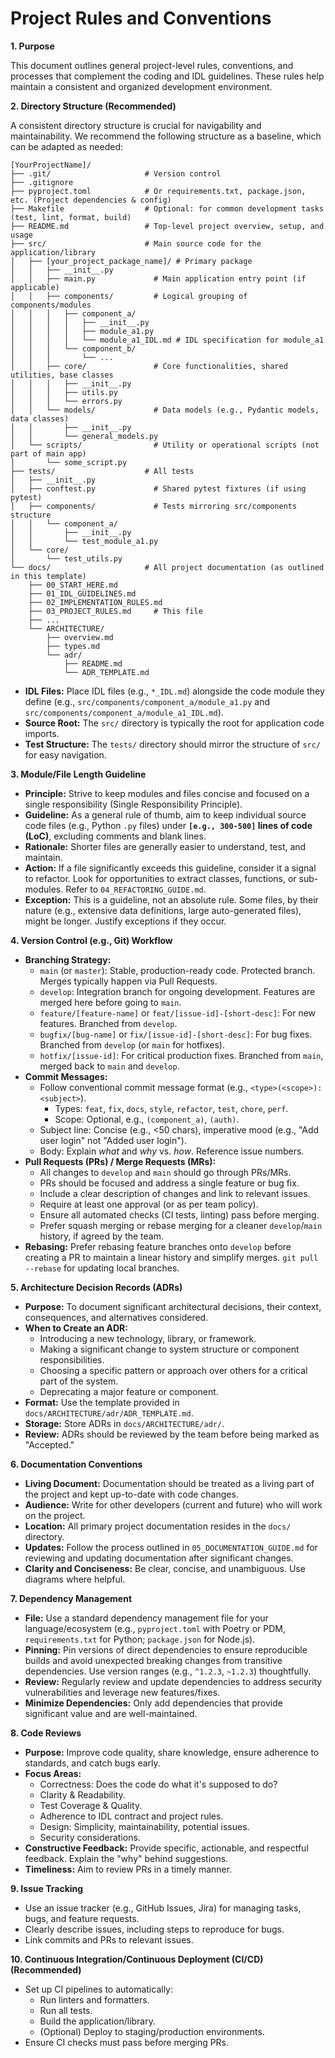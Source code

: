 # Project Rules and Conventions

**1. Purpose**

This document outlines general project-level rules, conventions, and processes that complement the coding and IDL guidelines. These rules help maintain a consistent and organized development environment.

**2. Directory Structure (Recommended)**

A consistent directory structure is crucial for navigability and maintainability. We recommend the following structure as a baseline, which can be adapted as needed:

```
[YourProjectName]/
├── .git/                     # Version control
├── .gitignore
├── pyproject.toml            # Or requirements.txt, package.json, etc. (Project dependencies & config)
├── Makefile                  # Optional: for common development tasks (test, lint, format, build)
├── README.md                 # Top-level project overview, setup, and usage
├── src/                      # Main source code for the application/library
│   ├── [your_project_package_name]/ # Primary package
│   │   ├── __init__.py
│   │   ├── main.py             # Main application entry point (if applicable)
│   │   ├── components/         # Logical grouping of components/modules
│   │   │   ├── component_a/
│   │   │   │   ├── __init__.py
│   │   │   │   ├── module_a1.py
│   │   │   │   └── module_a1_IDL.md # IDL specification for module_a1
│   │   │   └── component_b/
│   │   │       └── ...
│   │   ├── core/               # Core functionalities, shared utilities, base classes
│   │   │   ├── __init__.py
│   │   │   ├── utils.py
│   │   │   └── errors.py
│   │   └── models/             # Data models (e.g., Pydantic models, data classes)
│   │       ├── __init__.py
│   │       └── general_models.py
│   └── scripts/                # Utility or operational scripts (not part of main app)
│       └── some_script.py
├── tests/                    # All tests
│   ├── __init__.py
│   ├── conftest.py             # Shared pytest fixtures (if using pytest)
│   ├── components/             # Tests mirroring src/components structure
│   │   └── component_a/
│   │       ├── __init__.py
│   │       └── test_module_a1.py
│   └── core/
│       └── test_utils.py
└── docs/                     # All project documentation (as outlined in this template)
    ├── 00_START_HERE.md
    ├── 01_IDL_GUIDELINES.md
    ├── 02_IMPLEMENTATION_RULES.md
    ├── 03_PROJECT_RULES.md     # This file
    ├── ...
    └── ARCHITECTURE/
        ├── overview.md
        ├── types.md
        └── adr/
            ├── README.md
            └── ADR_TEMPLATE.md
```

*   **IDL Files:** Place IDL files (e.g., `*_IDL.md`) alongside the code module they define (e.g., `src/components/component_a/module_a1.py` and `src/components/component_a/module_a1_IDL.md`).
*   **Source Root:** The `src/` directory is typically the root for application code imports.
*   **Test Structure:** The `tests/` directory should mirror the structure of `src/` for easy navigation.

**3. Module/File Length Guideline**

*   **Principle:** Strive to keep modules and files concise and focused on a single responsibility (Single Responsibility Principle).
*   **Guideline:** As a general rule of thumb, aim to keep individual source code files (e.g., Python `.py` files) under **`[e.g., 300-500]` lines of code (LoC)**, excluding comments and blank lines.
*   **Rationale:** Shorter files are generally easier to understand, test, and maintain.
*   **Action:** If a file significantly exceeds this guideline, consider it a signal to refactor. Look for opportunities to extract classes, functions, or sub-modules. Refer to `04_REFACTORING_GUIDE.md`.
*   **Exception:** This is a guideline, not an absolute rule. Some files, by their nature (e.g., extensive data definitions, large auto-generated files), might be longer. Justify exceptions if they occur.

**4. Version Control (e.g., Git) Workflow**

*   **Branching Strategy:**
    *   `main` (or `master`): Stable, production-ready code. Protected branch. Merges typically happen via Pull Requests.
    *   `develop`: Integration branch for ongoing development. Features are merged here before going to `main`.
    *   `feature/[feature-name]` or `feat/[issue-id]-[short-desc]`: For new features. Branched from `develop`.
    *   `bugfix/[bug-name]` or `fix/[issue-id]-[short-desc]`: For bug fixes. Branched from `develop` (or `main` for hotfixes).
    *   `hotfix/[issue-id]`: For critical production fixes. Branched from `main`, merged back to `main` and `develop`.
*   **Commit Messages:**
    *   Follow conventional commit message format (e.g., `<type>(<scope>): <subject>`).
        *   Types: `feat`, `fix`, `docs`, `style`, `refactor`, `test`, `chore`, `perf`.
        *   Scope: Optional, e.g., `(component_a)`, `(auth)`.
    *   Subject line: Concise (e.g., <50 chars), imperative mood (e.g., "Add user login" not "Added user login").
    *   Body: Explain *what* and *why* vs. *how*. Reference issue numbers.
*   **Pull Requests (PRs) / Merge Requests (MRs):**
    *   All changes to `develop` and `main` should go through PRs/MRs.
    *   PRs should be focused and address a single feature or bug fix.
    *   Include a clear description of changes and link to relevant issues.
    *   Require at least one approval (or as per team policy).
    *   Ensure all automated checks (CI tests, linting) pass before merging.
    *   Prefer squash merging or rebase merging for a cleaner `develop`/`main` history, if agreed by the team.
*   **Rebasing:** Prefer rebasing feature branches onto `develop` before creating a PR to maintain a linear history and simplify merges. `git pull --rebase` for updating local branches.

**5. Architecture Decision Records (ADRs)**

*   **Purpose:** To document significant architectural decisions, their context, consequences, and alternatives considered.
*   **When to Create an ADR:**
    *   Introducing a new technology, library, or framework.
    *   Making a significant change to system structure or component responsibilities.
    *   Choosing a specific pattern or approach over others for a critical part of the system.
    *   Deprecating a major feature or component.
*   **Format:** Use the template provided in `docs/ARCHITECTURE/adr/ADR_TEMPLATE.md`.
*   **Storage:** Store ADRs in `docs/ARCHITECTURE/adr/`.
*   **Review:** ADRs should be reviewed by the team before being marked as "Accepted."

**6. Documentation Conventions**

*   **Living Document:** Documentation should be treated as a living part of the project and kept up-to-date with code changes.
*   **Audience:** Write for other developers (current and future) who will work on the project.
*   **Location:** All primary project documentation resides in the `docs/` directory.
*   **Updates:** Follow the process outlined in `05_DOCUMENTATION_GUIDE.md` for reviewing and updating documentation after significant changes.
*   **Clarity and Conciseness:** Be clear, concise, and unambiguous. Use diagrams where helpful.

**7. Dependency Management**

*   **File:** Use a standard dependency management file for your language/ecosystem (e.g., `pyproject.toml` with Poetry or PDM, `requirements.txt` for Python; `package.json` for Node.js).
*   **Pinning:** Pin versions of direct dependencies to ensure reproducible builds and avoid unexpected breaking changes from transitive dependencies. Use version ranges (e.g., `^1.2.3`, `~1.2.3`) thoughtfully.
*   **Review:** Regularly review and update dependencies to address security vulnerabilities and leverage new features/fixes.
*   **Minimize Dependencies:** Only add dependencies that provide significant value and are well-maintained.

**8. Code Reviews**

*   **Purpose:** Improve code quality, share knowledge, ensure adherence to standards, and catch bugs early.
*   **Focus Areas:**
    *   Correctness: Does the code do what it's supposed to do?
    *   Clarity & Readability.
    *   Test Coverage & Quality.
    *   Adherence to IDL contract and project rules.
    *   Design: Simplicity, maintainability, potential issues.
    *   Security considerations.
*   **Constructive Feedback:** Provide specific, actionable, and respectful feedback. Explain the "why" behind suggestions.
*   **Timeliness:** Aim to review PRs in a timely manner.

**9. Issue Tracking**

*   Use an issue tracker (e.g., GitHub Issues, Jira) for managing tasks, bugs, and feature requests.
*   Clearly describe issues, including steps to reproduce for bugs.
*   Link commits and PRs to relevant issues.

**10. Continuous Integration/Continuous Deployment (CI/CD) (Recommended)**

*   Set up CI pipelines to automatically:
    *   Run linters and formatters.
    *   Run all tests.
    *   Build the application/library.
    *   (Optional) Deploy to staging/production environments.
*   Ensure CI checks must pass before merging PRs.
